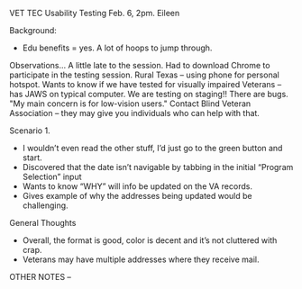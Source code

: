 VET TEC Usability Testing 
Feb. 6, 2pm. Eileen

Background: 
-	Edu benefits = yes. A lot of hoops to jump through.

Observations…
A little late to the session. Had to download Chrome to participate in the testing session. Rural Texas – using phone for personal hotspot. 
Wants to know if we have tested for visually impaired Veterans – has JAWS on typical computer. 
We are testing on staging!! There are bugs. 
"My main concern is for low-vision users." Contact Blind Veteran Association – they may give you individuals who can help with that. 

Scenario 1. 
*	I wouldn’t even read the other stuff, I’d just go to the green button and start. 
*	Discovered that the date isn’t navigable by tabbing in the initial “Program Selection” input
*	Wants to know “WHY” will info be updated on the VA records. 
  *	Gives example of why the addresses being updated would be challenging. 

General Thoughts
-	Overall, the format is good, color is decent and it’s not cluttered with crap. 
-	Veterans may have multiple addresses where they receive mail. 

OTHER NOTES – 

